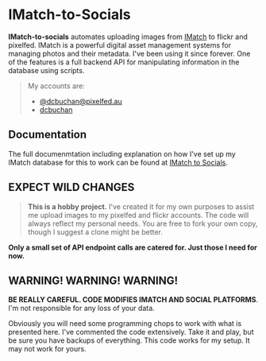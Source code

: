 # IMatch-to-Socials

**IMatch-to-socials** automates uploading images from [IMatch](https://www.photools.com) to flickr and pixelfed. IMatch is a powerful digital asset management systems for managing photos and their metadata. I've been using it since forever. One of the features is a full backend API for manipulating information in the database using scripts.

> My accounts are:
> - [@dcbuchan@pixelfed.au](https://pixelfed.au/dcbuchan)
> - [dcbuchan](https://www.flickr.com/photos/dcbuchan/)

## Documentation
The full documenmtation including explanation on how I've set up my IMatch database for this to work can be found at [IMatch to Socials](https://quantumgardener.info/notes/imatch-to-socials).

## EXPECT WILD CHANGES
> **This is a hobby project.** I've created it for my own purposes to assist me upload images to my pixelfed and flickr accounts. The code will always reflect my personal needs. You are free to fork your own copy, though I suggest a clone might be better. 

**Only a small set of API endpoint calls are catered for. Just those I need for now.**

## WARNING! WARNING! WARNING!
**BE REALLY CAREFUL. CODE MODIFIES IMATCH AND SOCIAL PLATFORMS**. I'm not responsible for any loss of your data.

Obviously you will need some programming chops to work with what is presented here. I've commented the code extensively. Take it and play, but be sure you have backups of everything. This code works for my setup. It may not work for yours.

